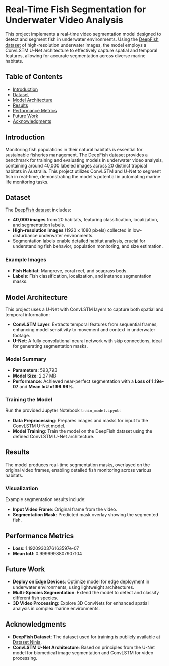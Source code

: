 # Real-Time Fish Segmentation for Underwater Video Analysis

This project implements a real-time video segmentation model designed to detect and segment fish in underwater environments. Using the [DeepFish dataset](https://datasetninja.com/deep-fish) of high-resolution underwater images, the model employs a ConvLSTM U-Net architecture to effectively capture spatial and temporal features, allowing for accurate segmentation across diverse marine habitats. 

## Table of Contents
- [Introduction](#introduction)
- [Dataset](#dataset)
- [Model Architecture](#model-architecture)
- [Results](#results)
- [Performance Metrics](#performance-metrics)
- [Future Work](#future-work)
- [Acknowledgments](#acknowledgments)


## Introduction
Monitoring fish populations in their natural habitats is essential for sustainable fisheries management. The DeepFish dataset provides a benchmark for training and evaluating models in underwater video analysis, containing around 40,000 labeled images across 20 distinct tropical habitats in Australia. This project utilizes ConvLSTM and U-Net to segment fish in real-time, demonstrating the model's potential in automating marine life monitoring tasks.

## Dataset
The [DeepFish dataset](https://datasetninja.com/deep-fish) includes:
- **40,000 images** from 20 habitats, featuring classification, localization, and segmentation labels.
- **High-resolution images** (1920 x 1080 pixels) collected in low-disturbance underwater environments.
- Segmentation labels enable detailed habitat analysis, crucial for understanding fish behavior, population monitoring, and size estimation.

### Example Images
- **Fish Habitat**: Mangrove, coral reef, and seagrass beds.
- **Labels**: Fish classification, localization, and instance segmentation masks.

## Model Architecture
This project uses a U-Net with ConvLSTM layers to capture both spatial and temporal information:
- **ConvLSTM Layer**: Extracts temporal features from sequential frames, enhancing model sensitivity to movement and context in underwater footage.
- **U-Net**: A fully convolutional neural network with skip connections, ideal for generating segmentation masks.

### Model Summary
- **Parameters**: 593,793
- **Model Size**: 2.27 MB
- **Performance**: Achieved near-perfect segmentation with a **Loss of 1.19e-07** and **Mean IoU of 99.99%**.

### Training the Model
Run the provided Jupyter Notebook `train_model.ipynb`:
- **Data Preprocessing**: Prepares images and masks for input to the ConvLSTM U-Net model.
- **Model Training**: Train the model on the DeepFish dataset using the defined ConvLSTM U-Net architecture.


## Results
The model produces real-time segmentation masks, overlayed on the original video frames, enabling detailed fish monitoring across various habitats.

### Visualization
Example segmentation results include:
- **Input Video Frame**: Original frame from the video.
- **Segmentation Mask**: Predicted mask overlay showing the segmented fish.
  
## Performance Metrics
- **Loss**: 1.1920930376163597e-07
- **Mean IoU**: 0.9999998807907104

## Future Work
- **Deploy on Edge Devices**: Optimize model for edge deployment in underwater environments, using lightweight architectures.
- **Multi-Species Segmentation**: Extend the model to detect and classify different fish species.
- **3D Video Processing**: Explore 3D ConvNets for enhanced spatial analysis in complex marine environments.

## Acknowledgments
- **DeepFish Dataset**: The dataset used for training is publicly available at [Dataset Ninja](https://datasetninja.com/deep-fish).
- **ConvLSTM U-Net Architecture**: Based on principles from the U-Net model for biomedical image segmentation and ConvLSTM for video processing.
